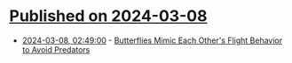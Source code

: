 # [Published on 2024-03-08](index.md)

* [2024-03-08, 02:49:00](https://soylentnews.org/article.pl?sid=24/03/07/0248201&from=rss) - [Butterflies Mimic Each Other's Flight Behavior to Avoid Predators](https://soylentnews.org/article.pl?sid=24/03/07/0248201&from=rss)

